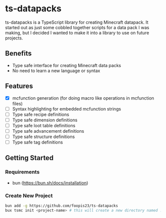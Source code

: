 # ts-datapacks

ts-datapacks is a TypeScript library for creating Minecraft datapack. It started out as just some cobbled together scripts for a data pack I was making, but I decided I wanted to make it into a library to use on future projects.

## Benefits

- Type safe interface for creating Minecraft data packs
- No need to learn a new language or syntax

## Features

- [x] mcfunction generation (for doing macro like operations in mcfunction files)
- [ ] Syntax highlighting for embedded mcfunction strings
- [ ] Type safe recipe definitions
- [ ] Type safe dimension definitions
- [ ] Type safe loot table definitions
- [ ] Type safe advancement definitions
- [ ] Type safe structure definitions
- [ ] Type safe tag definitions

## Getting Started

### Requirements

- bun (https://bun.sh/docs/installation)

### Create New Project

```bash
bun add -g https://github.com/foopis23/ts-datapacks
bux tsmc init <project-name> # this will create a new directory named ./<project-name> and create the initial project in there
```
